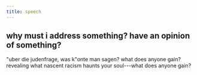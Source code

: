 ```yaml
---
title: speech
---
```


## why must i address something? have an opinion of something?
\"uber die judenfrage, was k\"onte man sagen? what does anyone gain? revealing what nascent racism haunts your soul---what does anyone gain?
